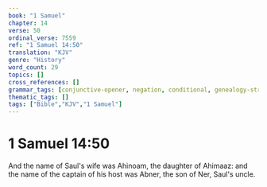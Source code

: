```yaml
---
book: "1 Samuel"
chapter: 14
verse: 50
ordinal_verse: 7559
ref: "1 Samuel 14:50"
translation: "KJV"
genre: "History"
word_count: 29
topics: []
cross_references: []
grammar_tags: [conjunctive-opener, negation, conditional, genealogy-structure]
thematic_tags: []
tags: ["Bible","KJV","1 Samuel"]
---
```


# 1 Samuel 14:50

And the name of Saul's wife was Ahinoam, the daughter of Ahimaaz: and the name of the captain of his host was Abner, the son of Ner, Saul's uncle.

